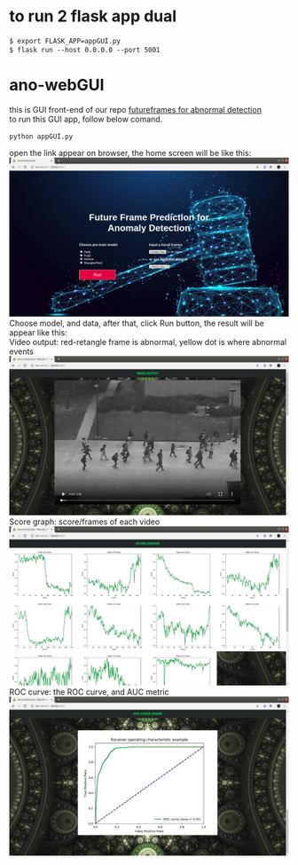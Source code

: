 # to run 2 flask app dual
```shell
$ export FLASK_APP=appGUI.py
$ flask run --host 0.0.0.0 --port 5001
```
# ano-webGUI
this is GUI front-end of our repo [futureframes for abnormal detection](https://github.com/deathvn/anopred-futureframe.git)   
to run this GUI app, follow below comand.
```shel
python appGUI.py
```
open the link appear on browser, the home screen will be like this:  
![homescreen](assets/homeapp.png)
Choose model, and data, after that, click Run button, the result will be appear like this:  
Video output: red-retangle frame is abnormal, yellow dot is where abnormal events  
![videoout](assets/videooutput.png)
Score graph: score/frames of each video  
![score](assets/scoregraph.png)
ROC curve: the ROC curve, and AUC metric  
![auc](assets/roccurve.png)
